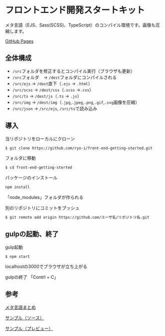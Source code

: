 # フロントエンド開発スタートキット

メタ言語（EJS、Sass(SCSS)、TypeScript）のコンパイル環境です。画像も圧縮します。

[GitHub Pages](https://ryo-i.github.io/front-end-getting-sterted/dest/)

## 全体構成
* `/src`フォルダを修正するとコンパイル実行（ブラウザも更新）
* `/src`フォルダ　-> `/dest`フォルダにコンパイルされる
* `/src/ejs` -> `/dest`直下（`.ejs` -> `.html`）
* `/src/scss` -> `/dest/css`（`.scss` ->`.css`）
* `/src/ts` -> `/dest/js`（`.ts` -> `.js`）
* `/src/img` -> `/dest/img`（`.jpg`,`.jpeg`,`.png`,`.gif`,`.svg`画像を圧縮）
* `/src/json` -> `/src/ejs`, `/src/ts`で読み込み

## 導入

当リポジトリをローカルにクローン
```sh
$ git clone https://github.com/ryo-i/front-end-getting-sterted.git
```

フォルダに移動
```sh
$ cd front-end-getting-sterted
```

パッケージのインストール
```sh
npm install
```
「node_modules」フォルダが作られる

別のリポジトリにコミットをプッシュ
```sh
$ git remote add origin https://github.com/ユーザ名/リポジトリ名.git
```

## gulpの起動、終了

gulp起動
```
$ npm start
```
localhostの3000でブラウザが立ち上がる

gulpの終了
「Contrl + C」


## 参考

[メタ言語まとめ](https://qiita.com/i-ryo/items/fa8383432fedb5dfc764)

[サンプル（ソース）](https://github.com/ryo-i/frontendMetaLanguage)

[サンプル（プレビュー）](https://ryo-i.github.io/frontendMetaLanguage/dest/)